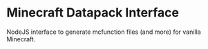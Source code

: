 # Minecraft Datapack Interface
NodeJS interface to generate mcfunction files (and more) for vanilla Minecraft.
